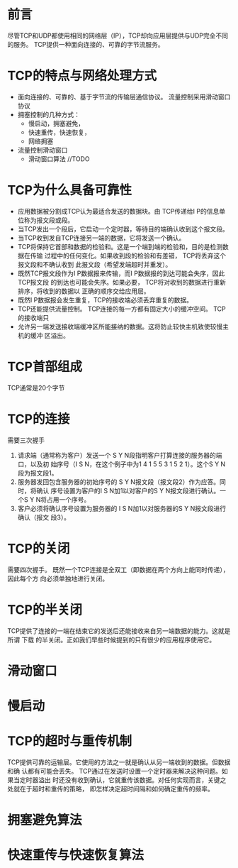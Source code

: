 # 前言
尽管TCP和UDP都使用相同的网络层（IP），TCP却向应用层提供与UDP完全不同的服务。
TCP提供一种面向连接的、可靠的字节流服务。

# TCP的特点与网络处理方式
- 面向连接的、可靠的、基于字节流的传输层通信协议。
流量控制采用滑动窗口协议
- 拥塞控制的几种方式：
   - 慢启动，拥塞避免，
   - 快速重传，快速恢复，
   - 网络拥塞
- 流量控制滑动窗口
    - 滑动窗口算法
    //TODO



# TCP为什么具备可靠性

- 应用数据被分割成TCP认为最适合发送的数据块。由 TCP传递给I P的信息单位称为报文段或段。
- 当TCP发出一个段后，它启动一个定时器，等待目的端确认收到这个报文段。
- 当TCP收到发自TCP连接另一端的数据，它将发送一个确认。
- TCP将保持它首部和数据的检验和。这是一个端到端的检验和，目的是检测数据在传输
过程中的任何变化。如果收到段的检验和有差错， TCP将丢弃这个报文段和不确认收到
此报文段（希望发端超时并重发）。
- 既然TCP报文段作为I P数据报来传输，而I P数据报的到达可能会失序，因此 TCP报文段
的到达也可能会失序。如果必要， TCP将对收到的数据进行重新排序，将收到的数据以
正确的顺序交给应用层。
-  既然I P数据报会发生重复，TCP的接收端必须丢弃重复的数据。
-  TCP还能提供流量控制。 TCP连接的每一方都有固定大小的缓冲空间。 TCP的接收端只
- 允许另一端发送接收端缓冲区所能接纳的数据。这将防止较快主机致使较慢主机的缓冲
区溢出。

# TCP首部组成

TCP通常是20个字节


# TCP的连接

需要三次握手

1) 请求端（通常称为客户）发送一个 S Y N段指明客户打算连接的服务器的端口，以及初
始序号（I S N，在这个例子中为1 4 1 5 5 3 1 5 2 1）。这个S Y N段为报文段1。
2) 服务器发回包含服务器的初始序号的 S Y N报文段（报文段2）作为应答。同时，将确认
序号设置为客户的I S N加1以对客户的S Y N报文段进行确认。一个S Y N将占用一个序号。
3) 客户必须将确认序号设置为服务器的 I S N加1以对服务器的S Y N报文段进行确认（报文
段3）。

# TCP的关闭

需要四次握手。
既然一个TCP连接是全双工（即数据在两个方向上能同时传递），因此每个方
向必须单独地进行关闭。

# TCP的半关闭

TCP提供了连接的一端在结束它的发送后还能接收来自另一端数据的能力。这就是所谓
下载
的半关闭。正如我们早些时候提到的只有很少的应用程序使用它。

# 滑动窗口


# 慢启动


# TCP的超时与重传机制

TCP提供可靠的运输层。它使用的方法之一就是确认从另一端收到的数据。但数据和确
认都有可能会丢失。 TCP通过在发送时设置一个定时器来解决这种问题。如果当定时器溢出
时还没有收到确认，它就重传该数据。对任何实现而言，关键之处就在于超时和重传的策略，
即怎样决定超时间隔和如何确定重传的频率。


# 拥塞避免算法



# 快速重传与快速恢复算法